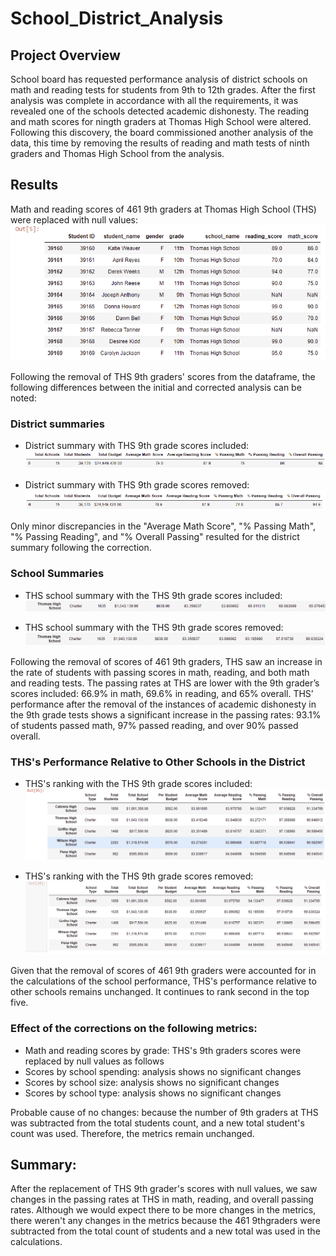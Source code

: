 # School_District_Analysis
## Project Overview
School board has requested performance analysis of district schools on math and reading tests for students from 9th to 12th grades. After the first analysis was complete in accordance with all the requirements, it was revealed one of the schools detected academic dishonesty. The reading and math scores for ningth graders at Thomas High School were altered. Following this discovery, the board commissioned another analysis of the data, this time by removing the results of reading and math tests of ninth graders and Thomas High School from the analysis. 

## Results
Math and reading scores of 461 9th graders at Thomas High School (THS) were replaced with null values:
![9thgraders_nan](Resources/9thgraders_nan.png)

Following the removal of THS 9th graders' scores from the dataframe, the following differences between the initial and corrected analysis can be noted:  

### District summaries
* District summary with THS 9th grade scores included:
![district_summary_module](Resources/district_summary_module.png)

* District summary with THS 9th grade scores removed:
![district_summary_challenge](Resources/district_summary_challenge.png)

Only minor discrepancies in the "Average Math Score", "% Passing Math", "% Passing Reading", and "% Overall Passing" resulted for the district summary following the correction. 

### School Summaries
* THS school summary with the THS 9th grade scores included:
![ths_metrics_pre_correction](Resources/ths_metrics_pre_correction.png)

* THS school summary with the THS 9th grade scores removed:
![ths_metrics_post_correction](Resources/ths_metrics_post_correction.png)

Following the removal of scores of 461 9th graders, THS saw an increase in the rate of students with passing scores in math, reading, and both math and reading tests. The passing rates at THS are lower with the 9th grader’s scores included: 66.9% in math, 69.6% in reading, and 65% overall. THS’ performance after the removal of the instances of academic dishonesty in the 9th grade tests shows a significant increase in the passing rates: 93.1% of students passed math, 97% passed reading, and over 90% passed overall.

### THS's Performance Relative to Other Schools in the District
* THS's ranking with the THS 9th grade scores included: 
![top_five_module](Resources/top_five_module.png) 

* THS's ranking with the THS 9th grade scores removed: 
![top_five_challenge](Resources/top_five_challenge.png)

Given that the removal of scores of 461 9th graders were accounted for in the calculations of the school performance, THS's performance relative to other schools remains unchanged. It continues to rank second in the top five. 

### Effect of the corrections on the following metrics: 
* Math and reading scores by grade: THS's 9th graders scores were replaced by null values as follows
* Scores by school spending: analysis shows no significant changes
* Scores by school size: analysis shows no significant changes
* Scores by school type: analysis shows no significant changes

Probable cause of no changes: because the number of 9th graders at THS was subtracted from the total students count, and a new total student's count was used. Therefore, the metrics remain unchanged. 

## Summary: 
After the replacement of THS 9th grader's scores with null values, we saw changes in the passing rates at THS in math, reading, and overall passing rates. Although we would expect there to be more changes in the metrics, there weren't any changes in the metrics because the 461 9thgraders were subtracted from the total count of students and a new total was used in the calculations. 
